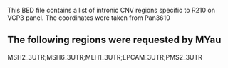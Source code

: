 This BED file contains a list of intronic CNV regions specific to R210 on VCP3 panel.
The coordinates were taken from Pan3610

## The following regions were requested by MYau
MSH2_3UTR;MSH6_3UTR;MLH1_3UTR;EPCAM_3UTR;PMS2_3UTR

